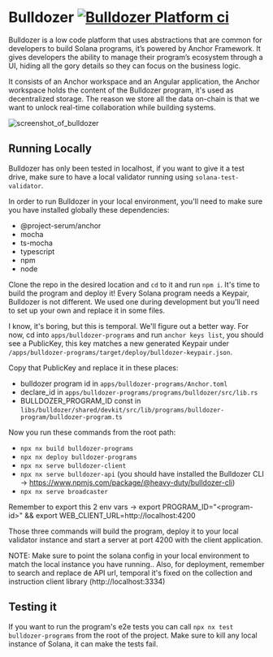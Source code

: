 # Bulldozer [![Bulldozer Platform ci](https://github.com/heavy-duty/platform/actions/workflows/bulldozer-platform-ci.yaml/badge.svg?branch=master)](https://github.com/heavy-duty/platform/actions/workflows/bulldozer-platform-ci.yaml)

Bulldozer is a low code platform that uses abstractions that are common for developers to build Solana programs, it’s powered by Anchor Framework. It gives developers the ability to manage their program’s ecosystem through a UI, hiding all the gory details so they can focus on the business logic.

It consists of an Anchor workspace and an Angular application, the Anchor workspace holds the content of the Bulldozer program, it's used as decentralized storage. The reason we store all the data on-chain is that we want to unlock real-time collaboration while building systems.

![screenshot_of_bulldozer](https://user-images.githubusercontent.com/7496781/165176684-c969cec9-2665-4cd4-a99e-608abb42dba2.png)

## Running Locally

Bulldozer has only been tested in localhost, if you want to give it a test drive, make sure to have a local validator running using `solana-test-validator`.

In order to run Bulldozer in your local environment, you'll need to make sure you have installed globally these dependencies:

- @project-serum/anchor
- mocha
- ts-mocha
- typescript
- npm
- node

Clone the repo in the desired location and `cd` to it and run `npm i`. It's time to build the program and deploy it! Every Solana program needs a Keypair, Bulldozer is not different. We used one during development but you'll need to set up your own and replace it in some files.

I know, it's boring, but this is temporal. We'll figure out a better way. For now, cd into `apps/bulldozer-programs` and run `anchor keys list`, you should see a PublicKey, this key matches a new generated Keypair under `/apps/bulldozer-programs/target/deploy/bulldozer-keypair.json`.

Copy that PublicKey and replace it in these places:

- bulldozer program id in `apps/bulldozer-programs/Anchor.toml`
- declare_id in `apps/bulldozer-programs/programs/bulldozer/src/lib.rs`
- BULLDOZER_PROGRAM_ID const in `libs/bulldozer/shared/devkit/src/lib/programs/bulldozer-program/bulldozer-program.ts`

Now you run these commands from the root path:

- `npx nx build bulldozer-programs`
- `npx nx deploy bulldozer-programs`
- `npx nx serve bulldozer-client`
- `npx nx serve bulldozer-api` (you should have installed the Bulldozer CLI -> https://www.npmjs.com/package/@heavy-duty/bulldozer-cli)
- `npx nx serve broadcaster`

Remember to export this 2 env vars -> export PROGRAM_ID="\<program-id\>" && export WEB_CLIENT_URL=http://localhost:4200

Those three commands will build the program, deploy it to your local validator instance and start a server at port 4200 with the client application.

NOTE: Make sure to point the solana config in your local environment to match the local instance you have running.. Also, for deployment, remember to search and replace de API url, temporal it's fixed on the collection and instruction client library (http://localhost:3334)

## Testing it

If you want to run the program's e2e tests you can call `npx nx test bulldozer-programs` from the root of the project. Make sure to kill any local instance of Solana, it can make the tests fail.
